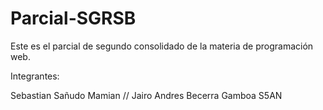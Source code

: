 # Parcial-SGRSB
Este es el parcial de segundo consolidado de la materia de programación web.

Integrantes:

Sebastian Sañudo Mamian // Jairo Andres Becerra Gamboa
S5AN
